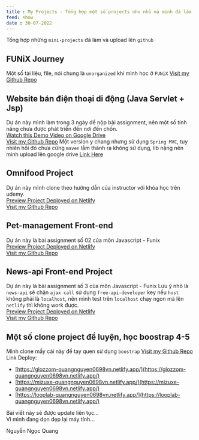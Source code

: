 ```yaml
---
title : My Projects - Tổng hợp một số projects nho nhỏ mà mình đã làm
feed: show
date : 30-07-2022
---
```


Tổng hợp những `mini-projects` đã làm và upload lên `github`

## FUNiX Journey
Một số tài liệu, file, nói chung là `unorganized` khi mình học ở `FUNiX`
[Visit my Github Repo](https://github.com/quangnguyen0698vn/FUNiX_Journey)
## Website bán điện thoại di động (Java Servlet + Jsp)
Dự án này mình làm trong 3 ngày để nộp bài assignment, nên một số tính năng chưa được phát triển đến nơi đến chốn.  
[Watch this Demo Video on Google Drive](https://drive.google.com/file/d/1lz-Z8_aL5RitkV2-4RHQQJJ2LtrJS8ye/view?usp=sharing)  
[Visit my Github Repo](https://github.com/quangnguyen0698vn/zPHONE_Project)
Một version y chang nhưng sử dụng `Spring MVC`, tuy nhiên hồi đó chưa cứng `maven` lắm thành ra không sử dụng, lib nặng nên mình upload lên google drive
[Link Here](https://drive.google.com/file/d/1gzuZhb9X0bTEFGYPm9eA-0b5G7jVmlHh/view)
## Omnifood Project
Dự án này mình clone theo hướng dẫn của instructor với khóa học trên udemy.  
[Preview Project Deployed on Netlify](https://omnifood-quangnguyen0698vn.netlify.app/)  
[Visit my Github Repo](https://github.com/quangnguyen0698vn/omnifood-project)
## Pet-management Front-end
Dự án này là bài assignment số 02 của môn Javascript - Funix  
[Preview Project Deployed on Netlify](https://pet-management-quangnguyen0698vn.netlify.app/)  
[Visit my Github Repo](https://github.com/quangnguyen0698vn/Assignment-02_PRF192x_2.1-A_VN_NguyenNgocQuang_quangnnFX16178)
## News-api Front-end Project
Dự án này là bài assignment số 3 của môn Javascript - Funix
Lưu ý nhỏ là `news-api` sẽ chặn `ajax call` sử dụng `free-api-developer` key nếu `host` không phải là `localhost`, nên mình test trên `localhost` chạy ngon mà lên `netlify` thì không work được.  
[Preview Project Deployed on Netlify](https://news-ajax-quangnguyen0698vn.netlify.app)  
[Visit my Github Repo](https://github.com/quangnguyen0698vn/Assignment-03_PRF192x_2.1-A_VN_NguyenNgocQuang_quangnnFX16178)
## Một số clone project để luyện, học boostrap 4-5
Mình clone mấy cái này để tay quen sử dụng `boostrap`
[Visit my Github Repo](https://github.com/quangnguyen0698vn/bootstrap-projects)  
Link Deploy:
- [https://glozzom-quangnguyen0698vn.netlify.app/](https://glozzom-quangnguyen0698vn.netlify.app/)  
- [https://mizuxe-quangnguyen0698vn.netlify.app/](https://mizuxe-quangnguyen0698vn.netlify.app/)  
- [https://looplab-quangnguyen0698vn.netlify.app/](https://looplab-quangnguyen0698vn.netlify.app/)

Bài viết này sẽ được update liên tục...  
Vì mình đang dọn dẹp lại máy tính...  
    
Nguyễn Ngọc Quang